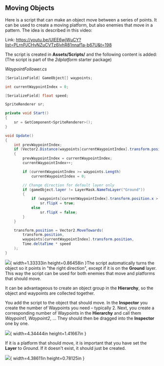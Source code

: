## Moving Objects

Here is a script that can make an object move between a
series of points. It can be used to create a moving platform, but
also enemies that move in a pattern. The idea is described in this
video:

Link:
<https://youtu.be/UlEE6wjWuCY?list=PLrnPJCHvNZuCVTz6lvhR81nnaf1a-b67U&t=198>

The script is created in **Assets/Scripts/** and the following content is added:
(The script is part of the *2dplatform* starter package)

*WaypointFollower.cs*
```csharp
[SerializeField] GameObject[] waypoints;

int currentWaypointIndex = 0;

[SerializeField] float speed;

SpriteRenderer sr;

private void Start()
{
    sr = GetComponent<SpriteRenderer>();
}

void Update()
{
    int prevWaypointIndex;
    if (Vector2.Distance(waypoints[currentWaypointIndex].transform.position, transform.position) < 0.1f)
    {
        prevWaypointIndex = currentWaypointIndex;
        currentWaypointIndex++;

        if (currentWaypointIndex >= waypoints.Length)
            currentWaypointIndex = 0;

        // Change direction for default layer only
        if (gameObject.layer != LayerMask.NameToLayer("Ground"))
        {
            if (waypoints[currentWaypointIndex].transform.position.x > waypoints[prevWaypointIndex].transform.position.x)
                sr.flipX = true;
            else
                sr.flipX = false;
        }
    }

    transform.position = Vector2.MoveTowards(
        transform.position,
        waypoints[currentWaypointIndex].transform.position,
        Time.deltaTime * speed
    );
}
```

![](media/image64.png){ width=1.33333in height=0.86458in }The script automatically turns
the object so it points in "the right direction", except if it is
on the **Ground** layer. This way the script can be used for both enemies that
move and platforms that should move.

It can be advantageous to create an object group in the **Hierarchy**, so
the object and waypoints are collected together.

You add the script to the object that should move. In
the **Inspector** you create the number of Waypoints you need –
typically 2. Next, you create a corresponding number of Waypoints in
the **Hierarchy** and call them *Waypoint1*, *Waypoint2*, … They should then
be dragged into the **Inspector** one by one.

![](media/image65.png){ width=4.34444in height=1.41667in }

If it is a platform that should move, it is important that you have
set the **Layer** to *Ground*. If it doesn't exist, it should just
be created.

![](media/image66.png){ width=4.38611in height=0.78125in }
